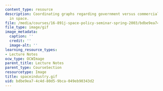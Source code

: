 ```yaml
---
content_type: resource
description: Coordinating graphs regarding government versus commercial participation
  in space.
file: /media/courses/16-891j-space-policy-seminar-spring-2003/bdbe9ea74c4d80d59bca049eb90343d2_spaceindustry.gif
file_type: image/gif
image_metadata:
  caption: ''
  credit: ''
  image-alt: ''
learning_resource_types:
- Lecture Notes
ocw_type: OCWImage
parent_title: Lecture Notes
parent_type: CourseSection
resourcetype: Image
title: spaceindustry.gif
uid: bdbe9ea7-4c4d-80d5-9bca-049eb90343d2
---
```

